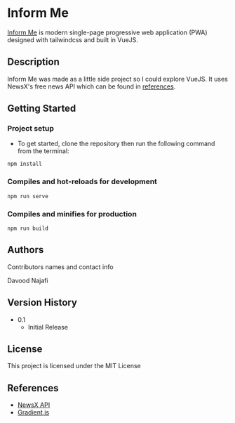 # Inform Me

[Inform Me](https://inform-me.najafi.cc) is modern single-page progressive web application (PWA) designed with tailwindcss and built in VueJS. 

## Description

Inform Me was made as a little side project so I could explore VueJS. It uses NewsX's free news API which can be found in [references](#References). 

## Getting Started


### Project setup
* To get started, clone the repository then run the following command from the terminal: 
```
npm install
```

### Compiles and hot-reloads for development
```
npm run serve
```

### Compiles and minifies for production
```
npm run build
```

## Authors

Contributors names and contact info

Davood Najafi

## Version History

* 0.1
    * Initial Release

## License

This project is licensed under the MIT License

## References

* [NewsX API](https://rapidapi.com/machaao-inc-machaao-inc-default/api/newsx)
* [Gradient.js](https://github.com/thelevicole/stripe-gradient)







